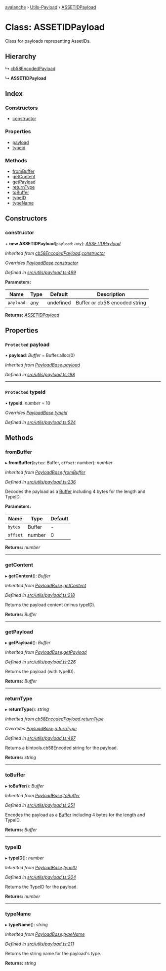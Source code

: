 [avalanche](../README.md) › [Utils-Payload](../modules/utils_payload.md) › [ASSETIDPayload](utils_payload.assetidpayload.md)

# Class: ASSETIDPayload

Class for payloads representing AssetIDs.

## Hierarchy

  ↳ [cb58EncodedPayload](utils_payload.cb58encodedpayload.md)

  ↳ **ASSETIDPayload**

## Index

### Constructors

* [constructor](utils_payload.assetidpayload.md#constructor)

### Properties

* [payload](utils_payload.assetidpayload.md#protected-payload)
* [typeid](utils_payload.assetidpayload.md#protected-typeid)

### Methods

* [fromBuffer](utils_payload.assetidpayload.md#frombuffer)
* [getContent](utils_payload.assetidpayload.md#getcontent)
* [getPayload](utils_payload.assetidpayload.md#getpayload)
* [returnType](utils_payload.assetidpayload.md#returntype)
* [toBuffer](utils_payload.assetidpayload.md#tobuffer)
* [typeID](utils_payload.assetidpayload.md#typeid)
* [typeName](utils_payload.assetidpayload.md#typename)

## Constructors

###  constructor

\+ **new ASSETIDPayload**(`payload`: any): *[ASSETIDPayload](utils_payload.assetidpayload.md)*

*Inherited from [cb58EncodedPayload](utils_payload.cb58encodedpayload.md).[constructor](utils_payload.cb58encodedpayload.md#constructor)*

*Overrides [PayloadBase](utils_payload.payloadbase.md).[constructor](utils_payload.payloadbase.md#constructor)*

*Defined in [src/utils/payload.ts:499](https://github.com/ava-labs/avalanchejs/blob/8033096/src/utils/payload.ts#L499)*

**Parameters:**

Name | Type | Default | Description |
------ | ------ | ------ | ------ |
`payload` | any | undefined | Buffer or cb58 encoded string  |

**Returns:** *[ASSETIDPayload](utils_payload.assetidpayload.md)*

## Properties

### `Protected` payload

• **payload**: *Buffer* = Buffer.alloc(0)

*Inherited from [PayloadBase](utils_payload.payloadbase.md).[payload](utils_payload.payloadbase.md#protected-payload)*

*Defined in [src/utils/payload.ts:198](https://github.com/ava-labs/avalanchejs/blob/8033096/src/utils/payload.ts#L198)*

___

### `Protected` typeid

• **typeid**: *number* = 10

*Overrides [PayloadBase](utils_payload.payloadbase.md).[typeid](utils_payload.payloadbase.md#protected-typeid)*

*Defined in [src/utils/payload.ts:524](https://github.com/ava-labs/avalanchejs/blob/8033096/src/utils/payload.ts#L524)*

## Methods

###  fromBuffer

▸ **fromBuffer**(`bytes`: Buffer, `offset`: number): *number*

*Inherited from [PayloadBase](utils_payload.payloadbase.md).[fromBuffer](utils_payload.payloadbase.md#frombuffer)*

*Defined in [src/utils/payload.ts:236](https://github.com/ava-labs/avalanchejs/blob/8033096/src/utils/payload.ts#L236)*

Decodes the payload as a [Buffer](https://github.com/feross/buffer) including 4 bytes for the length and TypeID.

**Parameters:**

Name | Type | Default |
------ | ------ | ------ |
`bytes` | Buffer | - |
`offset` | number | 0 |

**Returns:** *number*

___

###  getContent

▸ **getContent**(): *Buffer*

*Inherited from [PayloadBase](utils_payload.payloadbase.md).[getContent](utils_payload.payloadbase.md#getcontent)*

*Defined in [src/utils/payload.ts:218](https://github.com/ava-labs/avalanchejs/blob/8033096/src/utils/payload.ts#L218)*

Returns the payload content (minus typeID).

**Returns:** *Buffer*

___

###  getPayload

▸ **getPayload**(): *Buffer*

*Inherited from [PayloadBase](utils_payload.payloadbase.md).[getPayload](utils_payload.payloadbase.md#getpayload)*

*Defined in [src/utils/payload.ts:226](https://github.com/ava-labs/avalanchejs/blob/8033096/src/utils/payload.ts#L226)*

Returns the payload (with typeID).

**Returns:** *Buffer*

___

###  returnType

▸ **returnType**(): *string*

*Inherited from [cb58EncodedPayload](utils_payload.cb58encodedpayload.md).[returnType](utils_payload.cb58encodedpayload.md#returntype)*

*Overrides [PayloadBase](utils_payload.payloadbase.md).[returnType](utils_payload.payloadbase.md#abstract-returntype)*

*Defined in [src/utils/payload.ts:497](https://github.com/ava-labs/avalanchejs/blob/8033096/src/utils/payload.ts#L497)*

Returns a bintools.cb58Encoded string for the payload.

**Returns:** *string*

___

###  toBuffer

▸ **toBuffer**(): *Buffer*

*Inherited from [PayloadBase](utils_payload.payloadbase.md).[toBuffer](utils_payload.payloadbase.md#tobuffer)*

*Defined in [src/utils/payload.ts:251](https://github.com/ava-labs/avalanchejs/blob/8033096/src/utils/payload.ts#L251)*

Encodes the payload as a [Buffer](https://github.com/feross/buffer) including 4 bytes for the length and TypeID.

**Returns:** *Buffer*

___

###  typeID

▸ **typeID**(): *number*

*Inherited from [PayloadBase](utils_payload.payloadbase.md).[typeID](utils_payload.payloadbase.md#typeid)*

*Defined in [src/utils/payload.ts:204](https://github.com/ava-labs/avalanchejs/blob/8033096/src/utils/payload.ts#L204)*

Returns the TypeID for the payload.

**Returns:** *number*

___

###  typeName

▸ **typeName**(): *string*

*Inherited from [PayloadBase](utils_payload.payloadbase.md).[typeName](utils_payload.payloadbase.md#typename)*

*Defined in [src/utils/payload.ts:211](https://github.com/ava-labs/avalanchejs/blob/8033096/src/utils/payload.ts#L211)*

Returns the string name for the payload's type.

**Returns:** *string*
